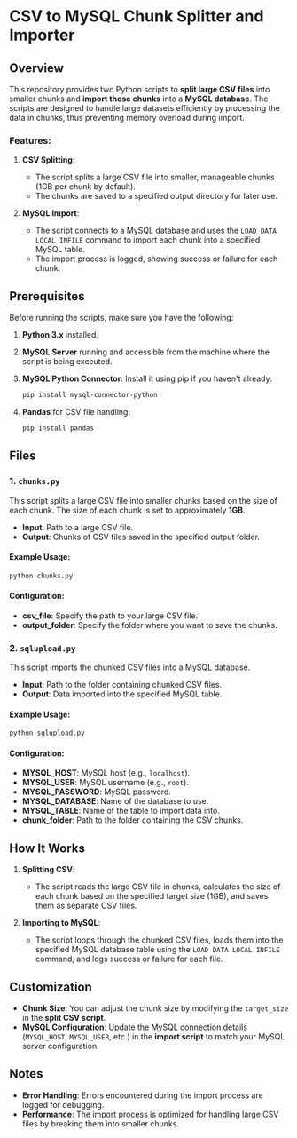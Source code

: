

# CSV to MySQL Chunk Splitter and Importer

## Overview

This repository provides two Python scripts to **split large CSV files** into smaller chunks and **import those chunks** into a **MySQL database**. The scripts are designed to handle large datasets efficiently by processing the data in chunks, thus preventing memory overload during import.

### Features:
1. **CSV Splitting**: 
   - The script splits a large CSV file into smaller, manageable chunks (1GB per chunk by default).
   - The chunks are saved to a specified output directory for later use.

2. **MySQL Import**:
   - The script connects to a MySQL database and uses the `LOAD DATA LOCAL INFILE` command to import each chunk into a specified MySQL table.
   - The import process is logged, showing success or failure for each chunk.

## Prerequisites

Before running the scripts, make sure you have the following:

1. **Python 3.x** installed.
2. **MySQL Server** running and accessible from the machine where the script is being executed.
3. **MySQL Python Connector**: Install it using pip if you haven't already:

   ```bash
   pip install mysql-connector-python
   ```

4. **Pandas** for CSV file handling:

   ```bash
   pip install pandas
   ```

## Files

### 1. `chunks.py`

This script splits a large CSV file into smaller chunks based on the size of each chunk. The size of each chunk is set to approximately **1GB**.

- **Input**: Path to a large CSV file.
- **Output**: Chunks of CSV files saved in the specified output folder.

#### Example Usage:

```bash
python chunks.py
```

#### Configuration:
- **csv_file**: Specify the path to your large CSV file.
- **output_folder**: Specify the folder where you want to save the chunks.

### 2. `sqlupload.py`

This script imports the chunked CSV files into a MySQL database.

- **Input**: Path to the folder containing chunked CSV files.
- **Output**: Data imported into the specified MySQL table.

#### Example Usage:

```bash
python sqlupload.py
```

#### Configuration:
- **MYSQL_HOST**: MySQL host (e.g., `localhost`).
- **MYSQL_USER**: MySQL username (e.g., `root`).
- **MYSQL_PASSWORD**: MySQL password.
- **MYSQL_DATABASE**: Name of the database to use.
- **MYSQL_TABLE**: Name of the table to import data into.
- **chunk_folder**: Path to the folder containing the CSV chunks.

## How It Works

1. **Splitting CSV**:
   - The script reads the large CSV file in chunks, calculates the size of each chunk based on the specified target size (1GB), and saves them as separate CSV files.

2. **Importing to MySQL**:
   - The script loops through the chunked CSV files, loads them into the specified MySQL database table using the `LOAD DATA LOCAL INFILE` command, and logs success or failure for each file.

## Customization

- **Chunk Size**: You can adjust the chunk size by modifying the `target_size` in the **split CSV script**.
- **MySQL Configuration**: Update the MySQL connection details (`MYSQL_HOST`, `MYSQL_USER`, etc.) in the **import script** to match your MySQL server configuration.

## Notes

- **Error Handling**: Errors encountered during the import process are logged for debugging.
- **Performance**: The import process is optimized for handling large CSV files by breaking them into smaller chunks.
